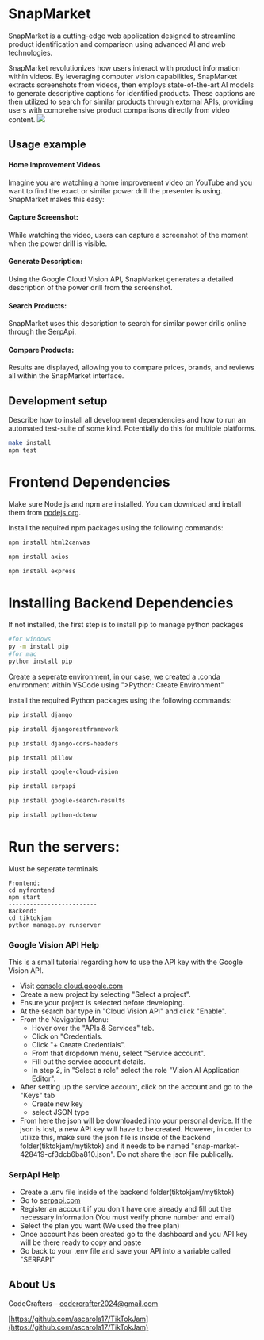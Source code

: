 # SnapMarket
SnapMarket is a cutting-edge web application designed to streamline product identification and comparison using advanced AI and web technologies.

SnapMarket revolutionizes how users interact with product information within videos. By leveraging computer vision capabilities, SnapMarket extracts screenshots from videos, then employs state-of-the-art AI models to generate descriptive captions for identified products. These captions are then utilized to search for similar products through external APIs, providing users with comprehensive product comparisons directly from video content.
![](header.png)


## Usage example

#### Home Improvement Videos
Imagine you are watching a home improvement video on YouTube and you want to find the exact or similar power drill the presenter is using. SnapMarket makes this easy:

#### Capture Screenshot:
While watching the video, users can capture a screenshot of the moment when the power drill is visible.
#### Generate Description:
Using the Google Cloud Vision API, SnapMarket generates a detailed description of the power drill from the screenshot.
#### Search Products:
SnapMarket uses this description to search for similar power drills online through the SerpApi.
#### Compare Products:
Results are displayed, allowing you to compare prices, brands, and reviews all within the SnapMarket interface.

## Development setup

Describe how to install all development dependencies and how to run an automated test-suite of some kind. Potentially do this for multiple platforms.

```sh
make install
npm test
```

# Frontend Dependencies
Make sure Node.js and npm are installed. You can download and install them from [nodejs.org](https://nodejs.org/).

Install the required npm packages using the following commands:

```bash
npm install html2canvas

npm install axios

npm install express

```
# Installing Backend Dependencies

If not installed, the first step is to install pip to manage python packages

```sh
#for windows
py -m install pip
#for mac
python install pip

```

Create a seperate environment, in our case, we created a .conda environment within VSCode using ">Python: Create Environment"

Install the required Python packages using the following commands:

```sh
pip install django

pip install djangorestframework

pip install django-cors-headers

pip install pillow

pip install google-cloud-vision

pip install serpapi

pip install google-search-results

pip install python-dotenv

```
# Run the servers:
Must be seperate terminals
```
Frontend:
cd myfrontend
npm start
-------------------------
Backend:
cd tiktokjam
python manage.py runserver
```
### Google Vision API Help
This is a small tutorial regarding how to use the API key with the Google Vision API.
* Visit [console.cloud.google.com](https://console.cloud.google.com/welcome/ )
* Create a new project by selecting "Select a project".
* Ensure your project is selected before developing.
* At the search bar type in "Cloud Vision API" and click "Enable".
* From the Navigation Menu:
  * Hover over the "APIs & Services" tab.
  * Click on "Credentials.
  * Click "+ Create Credentials".
  * From that dropdown menu, select "Service account".
  * Fill out the service account details.
  * In step 2, in "Select a role" select the role "Vision AI Application Editor".
* After setting up the service account, click on the account and go to the "Keys" tab
  * Create new key
  * select JSON type
* From here the json will be downloaded into your personal device. If the json is lost, a new API key will have to be created.  However, in order to utilize this, make sure the json file is inside of the backend folder(tiktokjam/mytiktok) and it needs to be named "snap-market-428419-cf3dcb6ba810.json". Do not share the json file publically.

### SerpApi Help
* Create a .env file inside of the backend folder(tiktokjam/mytiktok)
* Go to [serpapi.com](https://serpapi.com/)
* Register an account if you don't have one already and fill out the necessary information (You must verify phone number and email)
* Select the plan you want (We used the free plan)
* Once account has been created go to the dashboard and you API key will be there ready to copy and paste
* Go back to your .env file and save your API into a variable called "SERPAPI"

## About Us

CodeCrafters – codercrafter2024@gmail.com

[https://github.com/ascarola17/TikTokJam](https://github.com/ascarola17/TikTokJam)



<!-- Markdown link & img dfn's -->
[npm-image]: https://img.shields.io/npm/v/datadog-metrics.svg?style=flat-square
[npm-url]: https://npmjs.org/package/datadog-metrics
[npm-downloads]: https://img.shields.io/npm/dm/datadog-metrics.svg?style=flat-square
[travis-image]: https://img.shields.io/travis/dbader/node-datadog-metrics/master.svg?style=flat-square
[travis-url]: https://travis-ci.org/dbader/node-datadog-metrics
[wiki]: https://github.com/yourname/yourproject/wiki
